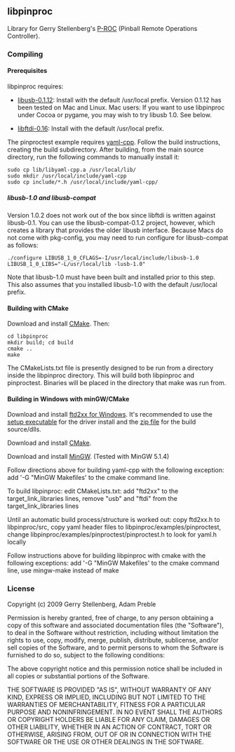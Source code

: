 ## libpinproc

Library for Gerry Stellenberg's [P-ROC](http://pinballcontrollers.com/) (Pinball Remote Operations Controller).

### Compiling

#### Prerequisites

libpinproc requires:

- [libusb-0.1.12](http://libusb.wiki.sourceforge.net/): Install with the default /usr/local prefix.  Version 0.1.12 has been tested on Mac and Linux.  Mac users: If you want to use libpinproc under Cocoa or pygame, you may wish to try libusb 1.0.  See below.

- [libftdi-0.16](http://www.intra2net.com/en/developer/libftdi/): Install with the default /usr/local prefix.

The pinproctest example requires [yaml-cpp](http://code.google.com/p/yaml-cpp/). Follow the build instructions, creating the build subdirectory.  After building, from the main source directory, run the following commands to manually install it:

    sudo cp lib/libyaml-cpp.a /usr/local/lib/
    sudo mkdir /usr/local/include/yaml-cpp
    sudo cp include/*.h /usr/local/include/yaml-cpp/

##### libusb-1.0 and libusb-compat

Version 1.0.2 does not work out of the box since libftdi is written against libusb-0.1.  You can use the libusb-compat-0.1.2 project, however, which creates a library that provides the older libusb interface.  Because Macs do not come with pkg-config, you may need to run configure for libusb-compat as follows:

    ./configure LIBUSB_1_0_CFLAGS=-I/usr/local/include/libusb-1.0 LIBUSB_1_0_LIBS="-L/usr/local/lib -lusb-1.0"

Note that libusb-1.0 must have been built and installed prior to this step.  This also assumes that you installed libusb-1.0 with the default /usr/local prefix.

#### Building with CMake

Download and install [CMake](http://www.cmake.org/cmake/resources/software.html).  Then:

    cd libpinproc
    mkdir build; cd build
    cmake ..
    make

The CMakeLists.txt file is presently designed to be run from a directory inside the libpinproc directory.  This will build both libpinproc and pinproctest.  Binaries will be placed in the directory that make was run from.

#### Building in Windows with minGW/CMake

Download and install [ftd2xx for Windows](http://www.ftdichip.com/Drivers/D2XX.htm).  It's recommended to use the [setup executable](http://www.ftdichip.com/Drivers/CDM/CDM%202.04.16.exe) for the driver install and the [zip file](http://www.ftdichip.com/Drivers/CDM/CDM%202.04.16%20WHQL%20Certified.zip) for the build source/dlls.

Download and install [CMake](http://www.cmake.org/cmake/resources/software.html). 

Download and install [MinGW](http://sourceforge.net/projects/mingw/files/). (Tested with MinGW 5.1.4)

Follow directions above for building yaml-cpp with the following exception:
 add '-G "MinGW Makefiles' to the cmake command line.

To build libpinproc:
 edit CMakeLists.txt:
  add "ftd2xx" to the target_link_libraries lines,
  remove "usb" and "ftdi" from the target_link_libraries lines

Until an automatic build process/structure is worked out:
 copy ftd2xx.h to libpinproc/src,
 copy yaml header files to libpinproc/examples/pinproctest,
 change libpinproc/examples/pinproctest/pinproctest.h to look for yaml.h locally

Follow instructions above for building libpinproc with cmake with the following exceptions:
 add '-G "MinGW Makefiles' to the cmake command line,
 use mingw-make instead of make
 
### License

Copyright (c) 2009 Gerry Stellenberg, Adam Preble

Permission is hereby granted, free of charge, to any person
obtaining a copy of this software and associated documentation
files (the "Software"), to deal in the Software without
restriction, including without limitation the rights to use,
copy, modify, merge, publish, distribute, sublicense, and/or sell
copies of the Software, and to permit persons to whom the
Software is furnished to do so, subject to the following
conditions: 

The above copyright notice and this permission notice shall be
included in all copies or substantial portions of the Software.

THE SOFTWARE IS PROVIDED "AS IS", WITHOUT WARRANTY OF ANY KIND,
EXPRESS OR IMPLIED, INCLUDING BUT NOT LIMITED TO THE WARRANTIES
OF MERCHANTABILITY, FITNESS FOR A PARTICULAR PURPOSE AND
NONINFRINGEMENT. IN NO EVENT SHALL THE AUTHORS OR COPYRIGHT
HOLDERS BE LIABLE FOR ANY CLAIM, DAMAGES OR OTHER LIABILITY,
WHETHER IN AN ACTION OF CONTRACT, TORT OR OTHERWISE, ARISING
FROM, OUT OF OR IN CONNECTION WITH THE SOFTWARE OR THE USE OR
OTHER DEALINGS IN THE SOFTWARE.
